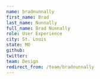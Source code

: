 ```yaml
---
name: bradnunnally
first_name: Brad
last_name: Nunnally
full_name: Brad Nunnally
role: User Experience
city: St. Louis
state: MO
github: 
twitter: 
team: Design
redirect_from: /team/bradnunnally
---
```

